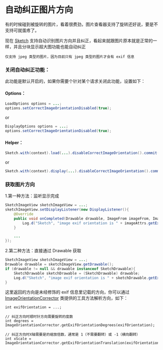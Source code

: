 # 自动纠正图片方向

有的时候碰到被旋转的图片，看着很费劲，图片查看器支持了旋转还好说，要是不支持可就蛋疼了。

现在 [Sketch] 支持自动识别图片方向并且纠正，看起来就跟图片原本就是正常的一样，并且分块显示超大图功能也能自动纠正

`仅支持 jpeg 类型的图片，因为目前只有 jpeg 类型的图片才会有 exif 信息`

### 关闭自动纠正功能：

此功能是默认开启的，如果你需要个针对某个请求关闭此功能，设置如下：

#### Options：

```java
LoadOptions options = ...;
options.setCorrectImageOrientationDisabled(true);
```

or

```java
DisplayOptions options = ...;
options.setCorrectImageOrientationDisabled(true);
```

#### Helper：

```java
Sketch.with(context).load(...).disableCorrectImageOrientation().commit();
```

or

```java
Sketch.with(context).display(...).disableCorrectImageOrientation().commit();
```

### 获取图片方向

1.第一种方法：监听显示完成

```java
SketchImageView sketchImageView = ...;
sketchImageView.setDisplayListener(new DisplayListener(){
    @Override
    public void onCompleted(Drawable drawable, ImageFrom imageFrom, ImageAttrs imageAttrs){
        Log.d("Sketch", "image exif orientation is " + imageAttrs.getExifOrientation());
    }

    ...
});
```

2.第二种方法：直接通过 Drawable 获取

```java
SketchImageView sketchImageView = ...;
Drawable drawable = sketchImageView.getDrawable();
if (drawable != null && drawable instanceof SketchDrawable){
    SketchDrawable sketchDrawable = (SketchDrawable) drawable;
    Log.d("Sketch", "image exif orientation is " + sketchDrawable.getExifOrientation());
}
```

这里返回的方向是未经修饰的 exif 信息里记载的方向，你可以通过 [ImageOrientationCorrector] 类提供的工具方法解析方向，如下：

```
int exifOrientation = ...;

// 纠正方向时顺时针方向需要旋转的度数
int degrees = ImageOrientationCorrector.getExifOrientationDegrees(exifOrientation);

// 纠正方向时X轴需要是的缩放倍数，通常是 1（不需要翻转）或 -1（横向翻转）
int xScale = ImageOrientationCorrector.getExifOrientationTranslation(exifOrientation);
```

[Sketch]: ../../sketch/src/main/java/me/panpf/sketch/Sketch.java
[ImageOrientationCorrector]: ../../sketch/src/main/java/me/panpf/sketch/decode/ImageOrientationCorrector.java
